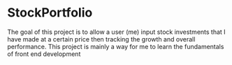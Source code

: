 # StockPortfolio
The goal of this project is to allow a user (me) input stock investments that I have made at a
certain price then tracking the growth and overall performance. This project is mainly a way for
me to learn the fundamentals of front end development

